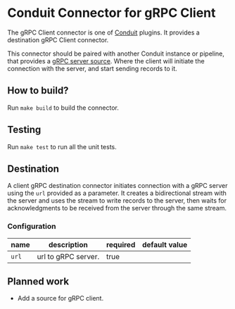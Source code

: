 # Conduit Connector for gRPC Client
The gRPC Client connector is one of [Conduit](https://conduit.io) plugins. It provides a destination gRPC Client connector.

This connector should be paired with another Conduit instance or pipeline, that provides a 
[gRPC server source](https://github.com/conduitio-labs/conduit-connector-grpc-server). Where the client will initiate
the connection with the server, and start sending records to it.


## How to build?
Run `make build` to build the connector.

## Testing
Run `make test` to run all the unit tests.

## Destination
A client gRPC destination connector initiates connection with a gRPC server using the `url` provided as
a parameter. It creates a bidirectional stream with the server and uses the stream to write records to the
server, then waits for acknowledgments to be received from the server through the same stream.

### Configuration

| name                 | description                                | required | default value |
|----------------------|--------------------------------------------|----------|---------------|
| `url`                | url to gRPC server.                        | true     |               |

## Planned work
- Add a source for gRPC client. 